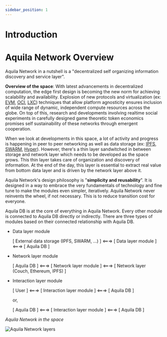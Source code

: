 ```yaml
---
sidebar_position: 1
---
```


# Introduction

# Aquila Network Overview

Aquila Network in a nutshell is a "decentralized self organizing information discovery and service layer".

 

**Overview of the space**: With latest advancements in decentralized computation, the edge first design is becoming the new norm for achieving scalability and availability. Explosion of new protocols and virtualization (ex: [EVM](https://ethereum.org/en/developers/docs/evm/), [OCI](https://opencontainers.org/), [LXC](https://linuxcontainers.org/)) techniques that allow platform agnosticity ensures inclusion of wide range of dynamic, independent compute resources across the globe. On top of this, research and developments involving realtime social experiments in carefully designed game theoretic token economics promises self sustainability of these networks through emergent cooperation.



When we look at developments in this space, a lot of activity and progress is happening in peer to peer networking as well as data storage (ex: [IPFS](https://awesome.ipfs.io/), [SWARM](https://swarm.ethereum.org/), [Hyper](https://hypercore-protocol.org/)). However, there's a thin layer sandwitched in between storage and network layer which needs to be developed as the space grows. This thin layer takes care of organization and discovery of information. At the end of the day, this layer is essential to extract real value from bottom data layer and is driven by the network layer above it.



Aquila Network's design philosophy is "**simplicity and reusability**". It is designed in a way to embrace the very fundamentals of technology and fine tune to make the modules even simpler, iteratively. Aquila Network never reinvents the wheel, if not necessary. This is to reduce transition cost for everyone.



Aquila DB is at the core of everything in Aquila Network. Every other module is connected to Aquila DB directly or indirectly. There are three types of modules based on their connected relationship with Aquila DB. 

- Data layer module

  [ External data storage (IPFS, SWARM, ...) ] <===> [ Data layer module ] <===> [ Aquila DB ]

- Network layer module

  [ Aquila DB ] <===> [ Network layer module ] <===> [ Network layer (Couch, Ethereum, IPFS) ]

- Interaction layer module

  [ User ] <===> [ Interaction layer module ] <===> [ Aquila DB ]

  or,

  [ Aquila DB ] <===> [ Interaction layer module ] <===> [ Aquila DB ]



*Aquila Network in the space*

![Aquila Network layers](https://user-images.githubusercontent.com/19545678/102682533-40cc0100-41f0-11eb-9810-a9d7851dc144.jpeg)